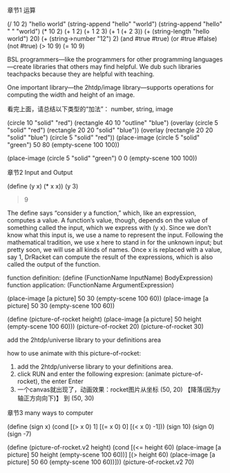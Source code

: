 章节1 运算

(/ 10 2)
"hello world"
(string-append "hello" "world")
(string-append "hello" " " "world")
(* 10 2)
(+ 1 2)
(+ 1 2 3)
(+ 1 (+ 2 3))
(+ (string-length "hello world") 20)
(+ (string->number "12") 2)
(and #true #true)
(or #true #false)
(not #true)
(> 10 9)
(= 10 9)

BSL programmers—like the programmers for other programming languages—create libraries that others may find helpful.
We dub such libraries teachpacks because they are helpful with teaching.

One important library—the 2htdp/image library—supports operations for computing the width and height of an image.

看完上面，请总结以下类型的“加法”： number, string, image

(circle 10 "solid" "red")
(rectangle 40 10 "outline" "blue")
(overlay (circle 5 "solid" "red")
         (rectangle 20 20 "solid" "blue"))
(overlay (rectangle 20 20 "solid" "blue")
         (circle 5 "solid" "red"))
(place-image (circle 5 "solid" "green")
             50 80
             (empty-scene 100 100))

(place-image (circle 5 "solid" "green")
             0 0
             (empty-scene 100 100))

章节2 Input and Output

(define (y x) (* x x))
(y 3)
> 9

The define says “consider y a function,” which, like an expression, computes a value. 
A function’s value, though, depends on the value of something called the input, which we express with (y x). 
Since we don’t know what this input is, we use a name to represent the input. 
Following the mathematical tradition, we use x here to stand in for the unknown input; but pretty soon, we will use all kinds of names.
Once x is replaced with a value, say 1, DrRacket can compute the result of the expressions, which is also called the output of the function.

function definition: (define (FunctionName InputName) BodyExpression)
function application: (FunctionName ArgumentExpression)

(place-image [a picture] 50 30 (empty-scene 100 60))
(place-image [a picture] 50 30 (empty-scene 100 60))

(define (picture-of-rocket height) (place-image [a picture] 50 height (empty-scene 100 60)))
(picture-of-rocket 20)
(picture-of-rocket 30)

add the 2htdp/universe library to your definitions area

how to use animate with this picture-of-rocket:
1. add the 2htdp/universe library to your definitions area.
2. click RUN and enter the following expresion: (animate picture-of-rocket), the enter Enter
3. 一个canvas就出现了，动画效果：rocket图片从坐标 (50, 20) 【降落(因为y轴正方向向下)】 到 (50, 30)


章节3 many ways to computer

(define (sign x)
  (cond
    [(> x 0) 1]
    [(= x 0) 0]
    [(< x 0) -1]))
(sign 10)
(sign 0)
(sign -7)

(define (picture-of-rocket.v2 height)
  (cond
  [(<= height 60)
    (place-image [a picture] 50 height
                 (empty-scene 100 60))]
  [(> height 60)
   (place-image [a picture] 50 60
                (empty-scene 100 60))]))
(picture-of-rocket.v2 70)